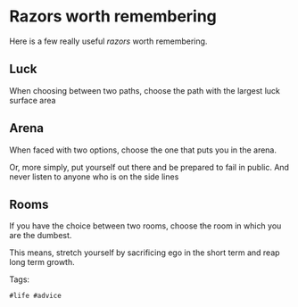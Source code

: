 # Razors worth remembering

Here is a few really useful *razors* worth remembering.

## Luck

When choosing between two paths, choose the path with the largest luck surface area

## Arena

When faced with two options, choose the one that puts you in the arena.

Or, more simply, put yourself out there and be prepared to fail in public. And never 
listen to anyone who is on the side lines

## Rooms

If you have the choice between two rooms, choose the room in which you are the dumbest.

This means, stretch yourself by sacrificing ego in the short term and reap long term growth.


Tags:

    #life #advice


